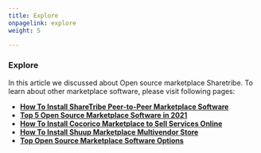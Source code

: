 ```yaml
---
title: Explore
onpagelink: explore
weight: 5

---
```


### Explore

In this article we discussed about Open source marketplace Sharetribe. To learn about other marketplace software, please visit following pages:

*   **[How To Install ShareTribe Peer-to-Peer Marketplace Software](https://products.containerize.com/marketplace/sharetribe/)**
*   **[Top 5 Open Source Marketplace Software in 2021](https://blog.containerize.com/2021/05/07/top-5-open-source-marketplace-software-in-2021/)**
*   **[How To Install Cocorico Marketplace to Sell Services Online](https://products.containerize.com/marketplace/cocorico/)**
*   **[How To Install Shuup Marketplace Multivendor Store](https://products.containerize.com/marketplace/shuup/)**
*   **[Top Open Source Marketplace Software Options](https://products.containerize.com/marketplace/)**

